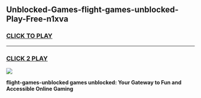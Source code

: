 
## Unblocked-Games-flight-games-unblocked-Play-Free-n1xva
<h3>
<a href="https://premium76.site?title=flight-games-unblocked&ref=17A">CLICK TO PLAY</a></h3>
<hr>

<h3>
<a href="https://premium76.site?title=flight-games-unblocked&ref=17A">CLICK 2 PLAY</a>
  
</h3>

<a href="https://premium76.site?title=flight-games-unblocked&ref=17A"><img src="https://clearcache.store/games.png"></a>


**flight-games-unblocked games unblocked: Your Gateway to Fun and Accessible Online Gaming**
